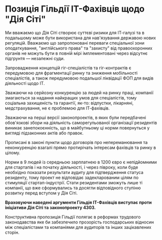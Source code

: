 # Позиція Гільдії ІТ-Фахівців щодо "Дія Сіті"

Ми вважаємо що Дія Сіті створює суттєві ризики для ІТ-галузі та в подальшому може бути використана для нав'язування державою нових регуляцій. Вважаємо що запропоновані переваги спеціальної зони оподаткування, "англійського права" та "захисту" від правоохоронних органів не можуть бути в повній мірі імплементовані через відсутнє підгрунтя — незалежні суди.

Запровадження концепцій гіг-спеціалістів та гіг-контрактів є передумовою для фрагментації ринку та зниження мобільності спеціалістів, а також передумовою подальшої ліквідації ФОП для видів діяльності щодо ІТ.

Зважаючи на серйозну конкуренцію за людей на ринку праці, компанії змагаються за надання найкращих умов для спеціалістів, тому соціальна захищеність та гарантії, як-то: відпустки, лікарняні, медстрахування, не є проблемою для ІТ-фахівців.

Зважаючи на перші версії законопроектів, в яких були передбачені обов'язкові збори на діяльність саморегульованої організації резидентів виникає занепокоєнність, що в майбутньому ці норми повернуться у вигляді підзаконних актів або правок.

Прописані в законі пункти щодо договорів про непереманювання та неконкуренцію взагалі прямо протирічать інтересам фахівців та ринку в цілому.

Норми в 9 людей із середньою зарплатнею в 1200 євро є непідйомними для стартапів і на початку діяльності, і через півроку, коли буде необхідно показати результати аудиту для підтвердження статуса резиденту, тому проект не відповідає задекларованим цілям по стимуляції стартап-індустрії. Стати резидентами зможуть лише ті компанії, що вже сформувались та досягли відповідного ступіню розвитку перед вступом у Дія Сіті.

**Враховуючи наведені аргументи Гільдія ІТ-Фахівців виступає проти ініціативи Дія Сіті та законопроекту 4303.**

Конструктивна пропозиція Гільдії полягає в реформах трудового законодавства яке би забезпечило прозорість господарських відносин між спеціалістами та компаніями для аудиторів та інших зацікавлених сторін.